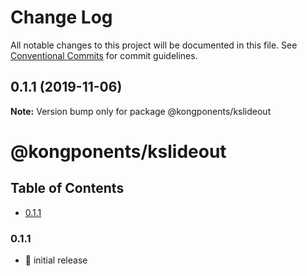 # Change Log

All notable changes to this project will be documented in this file.
See [Conventional Commits](https://conventionalcommits.org) for commit guidelines.

## 0.1.1 (2019-11-06)

**Note:** Version bump only for package @kongponents/kslideout





# @kongponents/kslideout

## Table of Contents

- [0.1.1](#011)

### 0.1.1
 - :rocket: initial release
